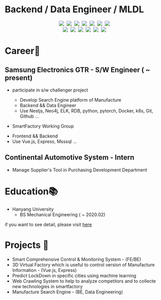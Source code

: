 # Backend / Data Engineer / MLDL 

<p align='center'> 
<img src="https://img.shields.io/badge/JAVA-007396?style=flat-square&logo=java&logoColor=white"/></a>&nbsp 
<img src="https://img.shields.io/badge/Spring-6DB33F?style=flat-square&logo=Spring&logoColor=white"/></a>&nbsp 
<img src="https://img.shields.io/badge/Docker-2496ED?style=flat-square&logo=Docker&logoColor=white"/></a>&nbsp 
<img src="https://img.shields.io/badge/oracle-F80000?style=flat-square&logo=oracle&logoColor=white"/></a>&nbsp 
<img src="https://img.shields.io/badge/vue.js-4FC08D?style=flat-square&logo=vue.js&logoColor=white"/></a>&nbsp 
<img src="https://img.shields.io/badge/Python-3766AB?style=flat-square&logo=Python&logoColor=white"/></a>&nbsp  
<img src="https://img.shields.io/badge/MySQL-165b9c?style=flat-square&logo=MySQL&logoColor=white"/></a>&nbsp 
<br/>
<img src="https://img.shields.io/badge/TensorFlow-f9b61a?style=flat-square&logo=TensorFlow&logoColor=white"/></a>&nbsp 
<img src="https://img.shields.io/badge/Keras-eb3431?style=flat-square&logo=Keras&logoColor=white"/></a>&nbsp 
<img src="https://img.shields.io/badge/JupyterLab-f9b61a?style=flat-square&logo=Jupyter&logoColor=white"/></a>&nbsp 
<img src="https://img.shields.io/badge/GoogleColab-f9cc1a?style=flat-square&logo=GoogleColab&logoColor=white"/></a>&nbsp 
<img src="https://img.shields.io/badge/Sklearn-f9b61a?style=flat-square&logo=scikit-learn&logoColor=white"/></a>&nbsp 
<img src="https://img.shields.io/badge/Git-000000?style=flat-square&logo=Git&logoColor=white"/></a>&nbsp



# Career💼

## Samsung Electronics GTR - S/W Engineer ( ~ present)

* participate in s/w challenger project
  - Develop Search Engine platform of Manufacture
  - Backend && Data Engineer
  - Use Nestjs, Neo4j, ELK, RDB, python, pytorch, Docker, k8s, Git, Github ...

*  SmartFactory Working Group
  - Frontend && Backend
  - Use Vue.js, Express, Msssql ...


## Continental Automotive System - Intern

- Manage Supplier's Tool in Purchasing Development Department


# Education📚

* Hanyang University
  - BS Mechanical Engineering ( ~ 2020.02)

if you want to see detail, please visit [here](https://leeseunghwanseunglee.github.io/)

# Projects 📝
* Smart Comprehensive Control & Monitoring System - (FE/BE)
* 3D Virtual Factory which is useful to control version of Manufacture Information - (Vue.js, Express)
* Predict LockDown in specific cities using machine learning
* Web Crawling System to help to analyze competitors and to collecte new technologies in smartfactory
* Manufacture Search Engine - (BE, Data Engineering) 
